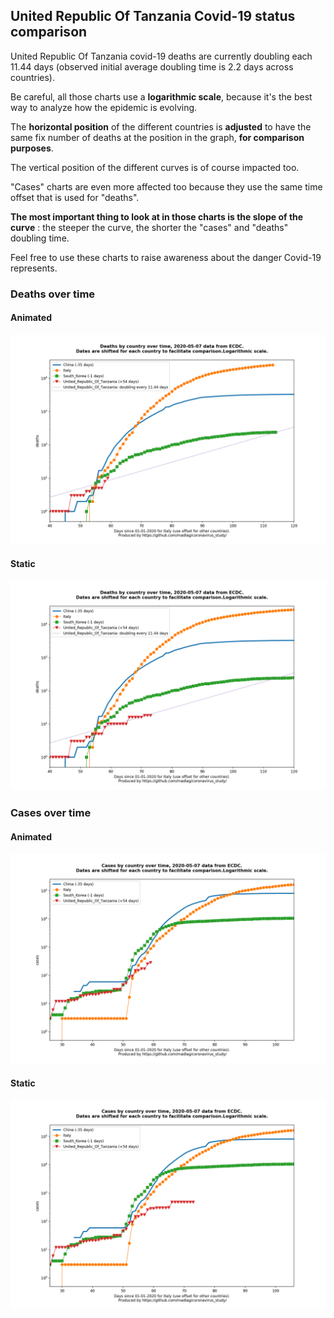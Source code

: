 ## United Republic Of Tanzania Covid-19 status comparison 

United Republic Of Tanzania covid-19 deaths are currently doubling each 11.44 days (observed initial average doubling time is 2.2 days across countries).



Be careful, all those charts use a **logarithmic scale**, because it's the best way to analyze how the epidemic is evolving.
 
The **horizontal position** of the different countries is **adjusted** to have the same fix number of deaths at the position in the graph, **for comparison purposes**.

The vertical position of the different curves is of course impacted too.

"Cases" charts are even more affected too because they use the same time offset that is used for "deaths".

**The most important thing to look at in those charts is the slope of the curve** : the steeper the curve, the shorter the "cases" and "deaths" doubling time.

Feel free to use these charts to raise awareness about the danger Covid-19 represents. 


 
### Deaths over time
 
#### Animated
![United Republic Of Tanzania covid-19 deaths animated chart](https://raw.githubusercontent.com/madlag/coronavirus_study/master/notebooks/graphs/2020-05-07/countries/United_Republic_Of_Tanzania/2020-05-07_United_Republic_Of_Tanzania_deaths.gif "United Republic Of Tanzania covid-19 deaths animated chart")   
 
#### Static
![United Republic Of Tanzania covid-19 deaths static chart](https://raw.githubusercontent.com/madlag/coronavirus_study/master/notebooks/graphs/2020-05-07/countries/United_Republic_Of_Tanzania/2020-05-07_United_Republic_Of_Tanzania_deaths.png "United Republic Of Tanzania covid-19 deaths static chart")   

 
### Cases over time
 
#### Animated
![United Republic Of Tanzania covid-19 cases animated chart](https://raw.githubusercontent.com/madlag/coronavirus_study/master/notebooks/graphs/2020-05-07/countries/United_Republic_Of_Tanzania/2020-05-07_United_Republic_Of_Tanzania_cases.gif "United Republic Of Tanzania covid-19 cases animated chart")   
 
#### Static
![United Republic Of Tanzania covid-19 cases static chart](https://raw.githubusercontent.com/madlag/coronavirus_study/master/notebooks/graphs/2020-05-07/countries/United_Republic_Of_Tanzania/2020-05-07_United_Republic_Of_Tanzania_cases.png "United Republic Of Tanzania covid-19 cases static chart")   

